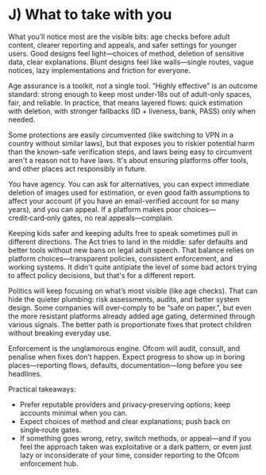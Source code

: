 # J) What to take with you

What you’ll notice most are the visible bits: age checks before adult content, clearer reporting and appeals, and safer settings for younger users. Good designs feel light—choices of method, deletion of sensitive data, clear explanations. Blunt designs feel like walls—single routes, vague notices, lazy implementations and friction for everyone.

Age assurance is a toolkit, not a single tool. “Highly effective” is an outcome standard: strong enough to keep most under‑18s out of adult-only spaces, fair, and reliable. In practice, that means layered flows: quick estimation with deletion, with stronger fallbacks (ID + liveness, bank, PASS) only when needed. 

Some protections are easily circumvented (like switching to VPN in a country without similar laws), but that exposes you to riskier potential harm than the known-safe verification steps, and laws being easy to circumvent aren't a reason not to have laws. It's about ensuring platforms offer tools, and other places act responsibly in future.

You have agency. You can ask for alternatives, you can expect immediate deletion of images used for estimation, or even good faith assumptions to affect your account (if you have an email-verified account for so many years), and you can appeal. If a platform makes poor choices—credit‑card‑only gates, no real appeals—complain.

Keeping kids safer and keeping adults free to speak sometimes pull in different directions. The Act tries to land in the middle: safer defaults and better tools without new bans on legal adult speech. That balance relies on platform choices—transparent policies, consistent enforcement, and working systems. It didn't quite antipiate the level of some bad actors trying to affect policy decisions, but that's for a different report. 

Politics will keep focusing on what’s most visible (like age checks). That can hide the quieter plumbing: risk assessments, audits, and better system design. Some companies will over‑comply to be “safe on paper.”, but even the more resistant platforms already added age gating, determined through various signals. The better path is proportionate fixes that protect children without breaking everyday use.

Enforcement is the unglamorous engine. Ofcom will audit, consult, and penalise when fixes don’t happen. Expect progress to show up in boring places—reporting flows, defaults, documentation—long before you see headlines.

Practical takeaways:
- Prefer reputable providers and privacy‑preserving options; keep accounts minimal when you can.
- Expect choices of method and clear explanations; push back on single‑route gates.
- If something goes wrong, retry, switch methods, or appeal—and if you feel the approach taken was exploitative or a dark pattern, or even just lazy or inconsiderate of your time, consider reporting to the Ofcom enforcement hub.
